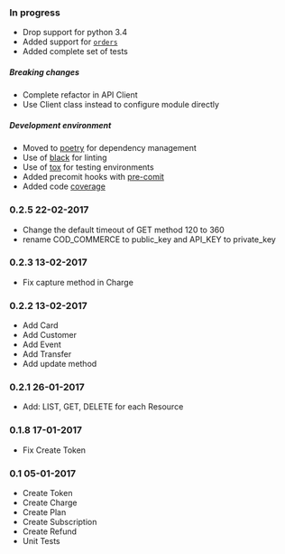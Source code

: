 ### In progress

- Drop support for python 3.4
- Added support for [`orders`](https://www.culqi.com/api/#/ordenes)
- Added complete set of tests

##### Breaking changes

- Complete refactor in API Client
- Use Client class instead to configure module directly

##### Development environment

- Moved to [poetry](https://poetry.eustace.io) for dependency management
- Use of [black](https://black.readthedocs.io/en/stable/) for linting
- Use of [tox](https://tox.readthedocs.io/en/latest/) for testing environments
- Added precomit hooks with [pre-comit](https://pre-commit.com/)
- Added code [coverage](https://coverage.readthedocs.io/en/stable/)

### 0.2.5 22-02-2017

- Change the default timeout of GET method 120 to 360
- rename COD_COMMERCE to public_key and API_KEY to private_key

### 0.2.3 13-02-2017

- Fix capture method in Charge

### 0.2.2 13-02-2017

- Add Card
- Add Customer
- Add Event
- Add Transfer
- Add update method

### 0.2.1 26-01-2017

- Add: LIST, GET, DELETE for each Resource

### 0.1.8 17-01-2017

- Fix Create Token

### 0.1 05-01-2017

- Create Token
- Create Charge
- Create Plan
- Create Subscription
- Create Refund
- Unit Tests
